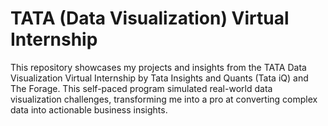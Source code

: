 # TATA (Data Visualization) Virtual Internship
This repository showcases my projects and insights from the TATA Data Visualization Virtual Internship by Tata Insights and Quants (Tata iQ) and The Forage. This self-paced program simulated real-world data visualization challenges, transforming me into a pro at converting complex data into actionable business insights.
